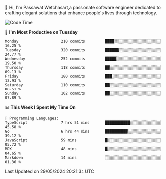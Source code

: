 
👋 Hi, I'm Passawat Wetchasart,a passionate software engineer dedicated to crafting elegant solutions that enhance people's lives through technology.


<!--START_SECTION:waka-->
![Code Time](http://img.shields.io/badge/Code%20Time-1%2C651%20hrs%2027%20mins-blue)

📅 **I'm Most Productive on Tuesday** 

```text
Monday                   210 commits         ████░░░░░░░░░░░░░░░░░░░░░   16.25 % 
Tuesday                  320 commits         ██████░░░░░░░░░░░░░░░░░░░   24.77 % 
Wednesday                252 commits         █████░░░░░░░░░░░░░░░░░░░░   19.50 % 
Thursday                 118 commits         ██░░░░░░░░░░░░░░░░░░░░░░░   09.13 % 
Friday                   180 commits         ███░░░░░░░░░░░░░░░░░░░░░░   13.93 % 
Saturday                 110 commits         ██░░░░░░░░░░░░░░░░░░░░░░░   08.51 % 
Sunday                   102 commits         ██░░░░░░░░░░░░░░░░░░░░░░░   07.89 % 
```


📊 **This Week I Spent My Time On** 

```text
💬 Programming Languages: 
TypeScript               7 hrs 51 mins       ███████████░░░░░░░░░░░░░░   45.58 % 
Go                       6 hrs 44 mins       ██████████░░░░░░░░░░░░░░░   39.12 % 
JavaScript               59 mins             █░░░░░░░░░░░░░░░░░░░░░░░░   05.72 % 
MDX                      48 mins             █░░░░░░░░░░░░░░░░░░░░░░░░   04.65 % 
Markdown                 14 mins             ░░░░░░░░░░░░░░░░░░░░░░░░░   01.36 % 
```


 Last Updated on 29/05/2024 20:21:34 UTC
<!--END_SECTION:waka-->

<!--
**markpassawat/markpassawat** is a ✨ _special_ ✨ repository because its `README.md` (this file) appears on your GitHub profile.

Here are some ideas to get you started:

- 🔭 I’m currently working on ...
- 🌱 I’m currently learning ...
- 👯 I’m looking to collaborate on ...
- 🤔 I’m looking for help with ...
- 💬 Ask me about ...
- 📫 How to reach me: ...
- 😄 Pronouns: He/Him
- ⚡ Fun fact: ...
-->
